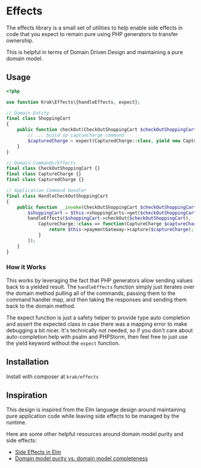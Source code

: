 # Effects

The effects library is a small set of utilities to help enable side effects in code that you expect to remain pure using PHP generators to transfer ownership.

This is helpful in terms of Domain Driven Design and maintaining a pure domain model.

## Usage

```php
<?php

use function Krak\Effects\{handleEffects, expect};

// Domain Entity
final class ShoppingCart
{
    public function checkOut(CheckOutShoppingCart $checkOutShoppingCart) {
        // ... build up captueCharge command
        $capturedCharge = expect(CapturedCharge::class, yield new CaptureCharge(/* args */));
    }
}

// Domain Commands/Effects
final class CheckOutShoppingCart {}
final class CaptureCharge {}
final class CapturedCharge {}

// Application Command Handler
final class HandleCheckOutShoppingCart
{
    public function __invoke(CheckOutShoppingCart $checkOutShoppingCart): void {
        $shoppingCart = $this->shoppingCarts->get($checkOutShoppingCart->shoppingCart());
        handleEffects($shoppingCart->checkOut($checkOutShoppingCart), [
            CaptureCharge::class => function(CaptureCharge $captureCharge) {
                return $this->paymentGateway->capture($captureCharge); // returns a CapturedCharge instance
            }
        ]);
    }
}
```

### How it Works

This works by leveraging the fact that PHP generators allow sending values back to a yielded result. The `handleEffects` function simply just iterates over the domain method pulling all of the commands, passing them to the command handler map, and then taking the responses and sending them back to the domain method.

The expect function is just a safety helper to provide type auto completion and assert the expected class in case there was a mapping error to make debugging a bit nicer. It's technically not needed, so if you don't care about auto-completion help with psalm and PHPStorm, then feel free to just use the yield keyword without the `expect` function.

## Installation

Install with composer at `krak/effects`

## Inspiration

This design is inspired from the Elm language design around maintaining pure application code while leaving side effects to be managed by the runtime.

Here are some other helpful resources around domain model purity and side effects:

- [Side Effects in Elm](https://elmprogramming.com/side-effects.html)
- [Domain model purity vs. domain model completeness](https://enterprisecraftsmanship.com/posts/domain-model-purity-completeness/)
